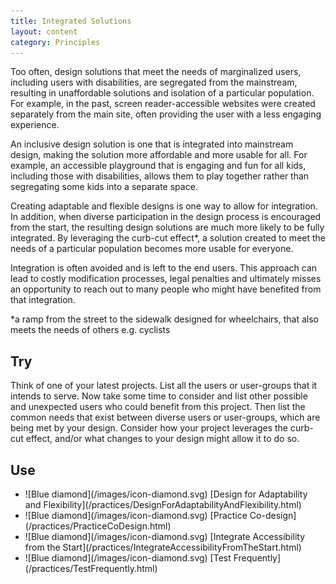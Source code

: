 ```yaml
---
title: Integrated Solutions
layout: content
category: Principles
---
```


Too often, design solutions that meet the needs of marginalized users, including users with disabilities, are segregated from the mainstream, resulting in unaffordable solutions and isolation of a particular population. For example, in the past, screen reader-accessible websites were created separately from the main site, often providing the user with a less engaging experience.

An inclusive design solution is one that is integrated into mainstream design, making the solution more affordable and more usable for all. For example, an accessible playground that is engaging and fun for all kids, including those with disabilities, allows them to play together rather than segregating some kids into a separate space.

Creating adaptable and flexible designs is one way to allow for integration. In addition, when diverse participation in the design process is encouraged from the start, the resulting design solutions are much more likely to be fully integrated. By leveraging the curb-cut effect*, a solution created to meet the needs of a particular population becomes more usable for everyone.

Integration is often avoided and is left to the end users. This approach can lead to costly modification processes, legal penalties and ultimately misses an opportunity to reach out to many people who might have benefited from that integration.

*a ramp from the street to the sidewalk designed for wheelchairs, that also meets the needs of others e.g. cyclists

## Try
Think of one of your latest projects. List all the users or user-groups that it intends to serve. Now take some time to consider and list other possible and unexpected users who could benefit from this project. Then list the common needs that exist between diverse users or user-groups, which are being met by your design. Consider how your project leverages the curb-cut effect, and/or what changes to your design might allow it to do so.

## Use
<ul class="docs-inclusive-design-guides-articleContentUse"><li>![Blue diamond](/images/icon-diamond.svg) [Design for Adaptability and Flexibility](/practices/DesignForAdaptabilityAndFlexibility.html)</li>
<li>![Blue diamond](/images/icon-diamond.svg) [Practice Co-design](/practices/PracticeCoDesign.html)</li>
<li>![Blue diamond](/images/icon-diamond.svg) [Integrate Accessibility from the Start](/practices/IntegrateAccessibilityFromTheStart.html)</li>
<li>![Blue diamond](/images/icon-diamond.svg) [Test Frequently](/practices/TestFrequently.html)</li></ul>
